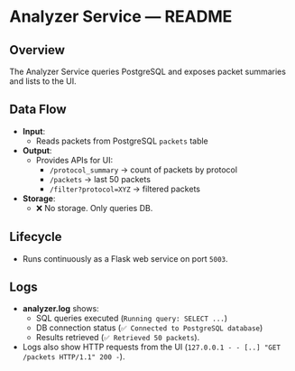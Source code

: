 # Analyzer Service — README

## Overview
The Analyzer Service queries PostgreSQL and exposes packet summaries and lists to the UI.

## Data Flow
- **Input**:  
  - Reads packets from PostgreSQL `packets` table  
- **Output**:  
  - Provides APIs for UI:  
    - `/protocol_summary` → count of packets by protocol  
    - `/packets` → last 50 packets  
    - `/filter?protocol=XYZ` → filtered packets  
- **Storage**:  
  - ❌ No storage. Only queries DB.  

## Lifecycle
- Runs continuously as a Flask web service on port `5003`.  

## Logs
- **analyzer.log** shows:  
  - SQL queries executed (`Running query: SELECT ...`)  
  - DB connection status (`✅ Connected to PostgreSQL database`)  
  - Results retrieved (`✅ Retrieved 50 packets`).  
- Logs also show HTTP requests from the UI (`127.0.0.1 - - [..] "GET /packets HTTP/1.1" 200 -`).  

